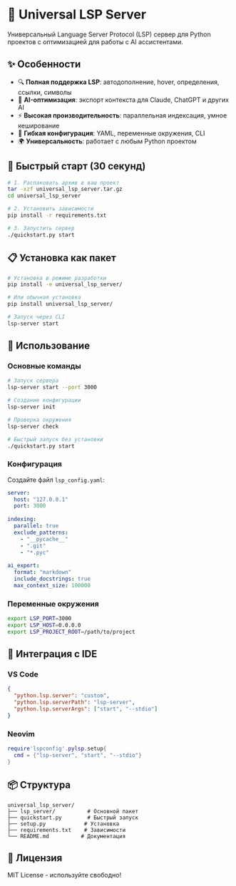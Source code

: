 # 🚀 Universal LSP Server

Универсальный Language Server Protocol (LSP) сервер для Python проектов с оптимизацией для работы с AI ассистентами.

## ✨ Особенности

- 🔍 **Полная поддержка LSP**: автодополнение, hover, определения, ссылки, символы
- 🤖 **AI-оптимизация**: экспорт контекста для Claude, ChatGPT и других AI
- ⚡ **Высокая производительность**: параллельная индексация, умное кеширование
- 🔧 **Гибкая конфигурация**: YAML, переменные окружения, CLI
- 🌍 **Универсальность**: работает с любым Python проектом

## 🚀 Быстрый старт (30 секунд)

```bash
# 1. Распаковать архив в ваш проект
tar -xzf universal_lsp_server.tar.gz
cd universal_lsp_server

# 2. Установить зависимости
pip install -r requirements.txt

# 3. Запустить сервер
./quickstart.py start
```

## 📋 Установка как пакет

```bash
# Установка в режиме разработки
pip install -e universal_lsp_server/

# Или обычная установка
pip install universal_lsp_server/

# Запуск через CLI
lsp-server start
```

## 🎯 Использование

### Основные команды

```bash
# Запуск сервера
lsp-server start --port 3000

# Создание конфигурации
lsp-server init

# Проверка окружения
lsp-server check

# Быстрый запуск без установки
./quickstart.py start
```

### Конфигурация

Создайте файл `lsp_config.yaml`:

```yaml
server:
  host: "127.0.0.1"
  port: 3000
  
indexing:
  parallel: true
  exclude_patterns:
    - "__pycache__"
    - ".git"
    - "*.pyc"
    
ai_export:
  format: "markdown"
  include_docstrings: true
  max_context_size: 100000
```

### Переменные окружения

```bash
export LSP_PORT=3000
export LSP_HOST=0.0.0.0
export LSP_PROJECT_ROOT=/path/to/project
```

## 🔧 Интеграция с IDE

### VS Code
```json
{
  "python.lsp.server": "custom",
  "python.lsp.serverPath": "lsp-server",
  "python.lsp.serverArgs": ["start", "--stdio"]
}
```

### Neovim
```lua
require'lspconfig'.pylsp.setup{
  cmd = {"lsp-server", "start", "--stdio"}
}
```

## 📦 Структура

```
universal_lsp_server/
├── lsp_server/          # Основной пакет
├── quickstart.py        # Быстрый запуск
├── setup.py            # Установка
├── requirements.txt    # Зависимости
└── README.md          # Документация
```

## 🤝 Лицензия

MIT License - используйте свободно!